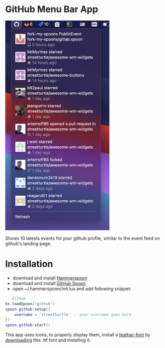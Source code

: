 # GitHub Menu Bar App

![screenshot](./screenshots/screenshot.png)

Shows 10 latests events fot your github profile, similar to the event feed on github's landing page.

# Installation

 - download and install [Hammerspoon](https://github.com/Hammerspoon/hammerspoon/releases/latest)
 - download and install [GitHub Spoon]()
 - open ~/.hammerspoon/init.lua and add following snippet:

```lua
-- GitHub
hs.loadSpoon("github")
spoon.github:setup({
    username = 'streetturtle' -- your username goes here
})
spoon.github:start()
```

This app uses icons, to properly display them, install a [feather-font](https://github.com/AT-UI/feather-font) by [downloading](https://github.com/AT-UI/feather-font/raw/master/src/fonts/feather.ttf1) this .ttf font and installing it.
